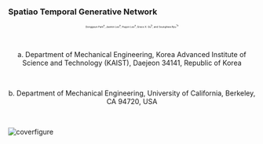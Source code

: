 ### Spatiao Temporal Generative Network
<p align="center"><span style="font-size:5px;">Donggeun Park<sup>a</sup>, Jaemin Lee<sup>a</sup>, Hugon Lee<sup>a</sup>, Grace X. Gu<sup>b</sup>, and Seunghwa Ryu<sup>*a</sup></span></p><br>
<p align="center">a.	Department of Mechanical Engineering, Korea Advanced Institute of Science and Technology (KAIST), Daejeon 34141, Republic of Korea</p><br>
<p align="center">b.	Department of Mechanical Engineering, University of California, Berkeley, CA 94720, USA</p><br>

![coverfigure](https://github.com/DonggeunPark/DG/assets/131414228/b8b30fe0-185f-45bb-bc21-7933fa3a41fe)

